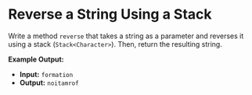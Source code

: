 # Reverse a String Using a Stack

Write a method `reverse` that takes a string as a parameter and reverses it using a stack (`Stack<Character>`). Then, return the resulting string.

**Example Output:**

- **Input:** `formation`
- **Output:** `noitamrof`
